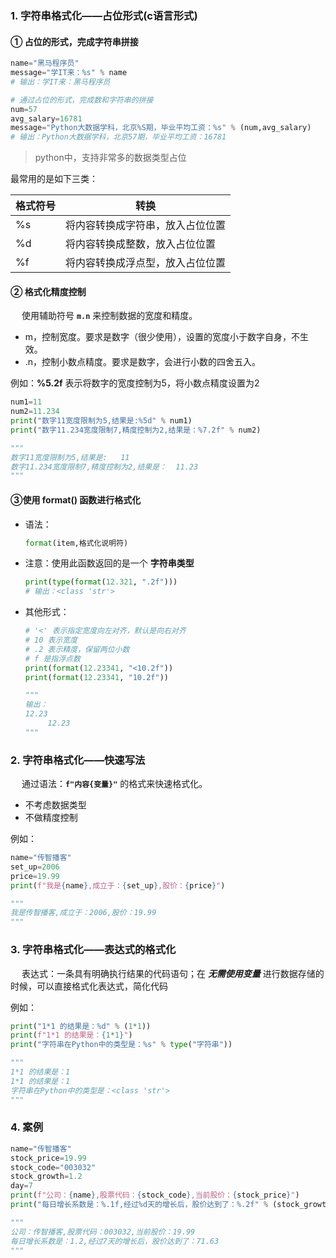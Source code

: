 ### 1. 字符串格式化——占位形式(c语言形式)



#### ① 占位的形式，完成字符串拼接

```python
name="黑马程序员"
message="学IT来：%s" % name
# 输出：学IT来：黑马程序员

# 通过占位的形式，完成数和字符串的拼接
num=57
avg_salary=16781
message="Python大数据学科，北京%S期，毕业平均工资：%s" % (num,avg_salary)
# 输出：Python大数据学科，北京57期，毕业平均工资：16781
```



> python中，支持非常多的数据类型占位

最常用的是如下三类：

| 格式符号 | 转换                             |
| -------- | -------------------------------- |
| %s       | 将内容转换成字符串，放入占位位置 |
| %d       | 将内容转换成整数，放入占位位置   |
| %f       | 将内容转换成浮点型，放入占位位置 |



#### ② 格式化精度控制

&emsp; 使用辅助符号 **`m.n`** 来控制数据的宽度和精度。

- m，控制宽度。要求是数字（很少使用），设置的宽度小于数字自身，不生效。
- .n，控制小数点精度。要求是数字，会进行小数的四舍五入。

例如：**%5.2f**	表示将数字的宽度控制为5，将小数点精度设置为2

```python
num1=11
num2=11.234
print("数字11宽度限制为5,结果是:%5d" % num1)
print("数字11.234宽度限制7,精度控制为2,结果是：%7.2f" % num2)

"""
数字11宽度限制为5,结果是:   11
数字11.234宽度限制7,精度控制为2,结果是：  11.23
"""
```



#### ③使用 format() 函数进行格式化

- 语法：

  ```python
  format(item,格式化说明符)
  ```

- 注意：使用此函数返回的是一个 **字符串类型**

  ```python
  print(type(format(12.321, ".2f")))
  # 输出：<class 'str'>
  ```
  
- 其他形式：

  ```python
  # '<' 表示指定宽度向左对齐，默认是向右对齐
  # 10 表示宽度
  # .2 表示精度，保留两位小数
  # f 是指浮点数
  print(format(12.23341, "<10.2f"))
  print(format(12.23341, "10.2f"))
  
  """
  输出：
  12.23     
       12.23
  """
  ```

  


### 2. 字符串格式化——快速写法

&emsp; 通过语法：**`f"内容{变量}"`** 的格式来快速格式化。

- 不考虑数据类型
- 不做精度控制

例如：

```python
name="传智播客"
set_up=2006
price=19.99
print(f"我是{name},成立于：{set_up},股价：{price}")

"""
我是传智播客,成立于：2006,股价：19.99
"""
```



### 3. 字符串格式化——表达式的格式化

&emsp; 表达式：一条具有明确执行结果的代码语句；在 ***无需使用变量*** 进行数据存储的时候，可以直接格式化表达式，简化代码

例如：

```python
print("1*1 的结果是：%d" % (1*1))
print(f"1*1 的结果是：{1*1}")
print("字符串在Python中的类型是：%s" % type("字符串"))

"""
1*1 的结果是：1
1*1 的结果是：1
字符串在Python中的类型是：<class 'str'>
"""
```

### 4. 案例

```python
name="传智播客"
stock_price=19.99
stock_code="003032"
stock_growth=1.2
day=7
print(f"公司：{name},股票代码：{stock_code},当前股价：{stock_price}")
print("每日增长系数是：%.1f,经过%d天的增长后，股价达到了：%.2f" % (stock_growth,day,19.99*1.2**7))

"""
公司：传智播客,股票代码：003032,当前股价：19.99
每日增长系数是：1.2,经过7天的增长后，股价达到了：71.63
"""
```

